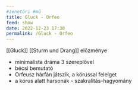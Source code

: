 ```yaml
---
#zenetöri #mű
title: Gluck - Orfeo
feed: show
date: 2022-12-23 17:30
permalink: /Gluck - Orfeo
---
```

[[Gluck]]
[[Sturm und Drang]] előzménye

- minimalista dráma 3 szereplővel
- bécsi bemutató
- Orfeusz hárfán játszik, a kórussal felelget
- a kórus alatt harsonák - szakralitás-hagyomány